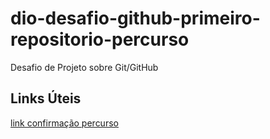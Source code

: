 # dio-desafio-github-primeiro-repositorio-percurso
Desafio de Projeto sobre Git/GitHub
## Links Úteis
[link confirmação percurso](https://youtu.be/UwWehBe2dNA)

